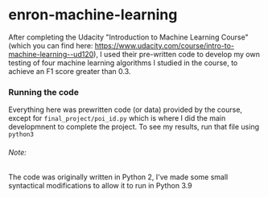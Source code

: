 # enron-machine-learning
After completing the Udacity "Introduction to Machine Learning Course" (which you can find here: https://www.udacity.com/course/intro-to-machine-learning--ud120), I used their pre-written code to develop my own testing of four machine learning algorithms I studied in the course, to achieve an F1 score greater than 0.3. 

### Running the code
Everything here was prewritten code (or data) provided by the course, except for `final_project/poi_id.py` which is where I did the main developmnent to complete the project. To see my results, run that file using `python3`

###### Note:
The code was originally written in Python 2, I've made some small syntactical modifications to allow it to run in Python 3.9
